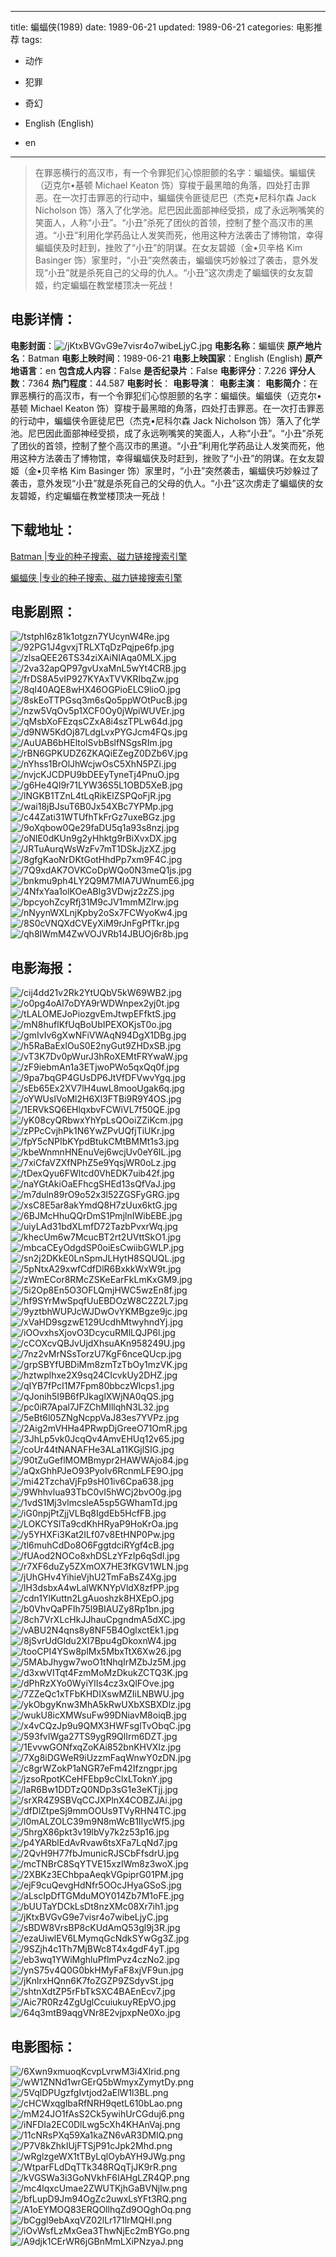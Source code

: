 
---
title: 蝙蝠侠(1989)
date: 1989-06-21
updated: 1989-06-21
categories: 电影推荐
tags:
- 动作
- 犯罪
- 奇幻

- English (English)
- en
---


> 在罪恶横行的高汉市，有一个令罪犯们心惊胆颤的名字：蝙蝠侠。蝙蝠侠（迈克尔•基顿 Michael Keaton 饰）穿梭于最黑暗的角落，四处打击罪恶。在一次打击罪恶的行动中，蝙蝠侠令匪徒尼巴（杰克•尼科尔森 Jack Nicholson 饰）落入了化学池。尼巴因此面部神经受损，成了永远咧嘴笑的笑面人，人称“小丑”。“小丑”杀死了团伙的首领，控制了整个高汉市的黑道。“小丑”利用化学药品让人发笑而死，他用这种方法袭击了博物馆，幸得蝙蝠侠及时赶到，挫败了“小丑”的阴谋。在女友碧姬（金•贝辛格 Kim Basinger 饰）家里时，“小丑”突然袭击，蝙蝠侠巧妙躲过了袭击，意外发现“小丑”就是杀死自己的父母的仇人。“小丑”这次虏走了蝙蝠侠的女友碧姬，约定蝙蝠在教堂楼顶决一死战！

## **电影详情**：

**电影封面**：<img src="https://image.tmdb.org/t/p/w200/jKtxBVGvG9e7visr4o7wibeLjyC.jpg" alt="/jKtxBVGvG9e7visr4o7wibeLjyC.jpg" title="/jKtxBVGvG9e7visr4o7wibeLjyC.jpg">
**电影名称**：蝙蝠侠
**原产地片名**：Batman
**电影上映时间**：1989-06-21
**电影上映国家**：English (English)
**原产地语言**：en
**包含成人内容**：False
**是否纪录片**：False
**电影评分**：7.226
**评分人数**：7364
**热门程度**：44.587
**电影时长**：
**电影导演**：
**电影主演**：
**电影简介**：在罪恶横行的高汉市，有一个令罪犯们心惊胆颤的名字：蝙蝠侠。蝙蝠侠（迈克尔•基顿 Michael Keaton 饰）穿梭于最黑暗的角落，四处打击罪恶。在一次打击罪恶的行动中，蝙蝠侠令匪徒尼巴（杰克•尼科尔森 Jack Nicholson 饰）落入了化学池。尼巴因此面部神经受损，成了永远咧嘴笑的笑面人，人称“小丑”。“小丑”杀死了团伙的首领，控制了整个高汉市的黑道。“小丑”利用化学药品让人发笑而死，他用这种方法袭击了博物馆，幸得蝙蝠侠及时赶到，挫败了“小丑”的阴谋。在女友碧姬（金•贝辛格 Kim Basinger 饰）家里时，“小丑”突然袭击，蝙蝠侠巧妙躲过了袭击，意外发现“小丑”就是杀死自己的父母的仇人。“小丑”这次虏走了蝙蝠侠的女友碧姬，约定蝙蝠在教堂楼顶决一死战！

## **下载地址**：
[Batman |专业的种子搜索、磁力链接搜索引擎](https://movie.amd794.com:2083/?search=Batman&ordering=&mode=match_phrase&page_size=10&page=1)

[蝙蝠侠 |专业的种子搜索、磁力链接搜索引擎](https://movie.amd794.com:2083/?search=%E8%9D%99%E8%9D%A0%E4%BE%A0&ordering=&mode=match_phrase&page_size=10&page=1)
 

## **电影剧照**：
<img src="https://image.tmdb.org/t/p/original/tstphI6z81k1otgzn7YUcynW4Re.jpg" alt="/tstphI6z81k1otgzn7YUcynW4Re.jpg" title="/tstphI6z81k1otgzn7YUcynW4Re.jpg"><img src="https://image.tmdb.org/t/p/original/92PG1J4gvxjTRLXTqDzPqjpe6fp.jpg" alt="/92PG1J4gvxjTRLXTqDzPqjpe6fp.jpg" title="/92PG1J4gvxjTRLXTqDzPqjpe6fp.jpg"><img src="https://image.tmdb.org/t/p/original/zlsaQEE26TS34ziXAiNIAqa0MLX.jpg" alt="/zlsaQEE26TS34ziXAiNIAqa0MLX.jpg" title="/zlsaQEE26TS34ziXAiNIAqa0MLX.jpg"><img src="https://image.tmdb.org/t/p/original/2va32apQP97gvUxaMnL5wYt4CRB.jpg" alt="/2va32apQP97gvUxaMnL5wYt4CRB.jpg" title="/2va32apQP97gvUxaMnL5wYt4CRB.jpg"><img src="https://image.tmdb.org/t/p/original/frDS8A5vIP927KYAxTVVKRIbqZw.jpg" alt="/frDS8A5vIP927KYAxTVVKRIbqZw.jpg" title="/frDS8A5vIP927KYAxTVVKRIbqZw.jpg"><img src="https://image.tmdb.org/t/p/original/8qI40AQE8wHX46OGPioELC9lioO.jpg" alt="/8qI40AQE8wHX46OGPioELC9lioO.jpg" title="/8qI40AQE8wHX46OGPioELC9lioO.jpg"><img src="https://image.tmdb.org/t/p/original/8skEoTTPGsq3m6sQo5ppWOtPucB.jpg" alt="/8skEoTTPGsq3m6sQo5ppWOtPucB.jpg" title="/8skEoTTPGsq3m6sQo5ppWOtPucB.jpg"><img src="https://image.tmdb.org/t/p/original/nzw5VqOv5p1XCF0Oy0jWpiWUVEr.jpg" alt="/nzw5VqOv5p1XCF0Oy0jWpiWUVEr.jpg" title="/nzw5VqOv5p1XCF0Oy0jWpiWUVEr.jpg"><img src="https://image.tmdb.org/t/p/original/qMsbXoFEzqsCZxA8i4szTPLw64d.jpg" alt="/qMsbXoFEzqsCZxA8i4szTPLw64d.jpg" title="/qMsbXoFEzqsCZxA8i4szTPLw64d.jpg"><img src="https://image.tmdb.org/t/p/original/d9NW5KdOj87LdgLvxPYGJcm4FQs.jpg" alt="/d9NW5KdOj87LdgLvxPYGJcm4FQs.jpg" title="/d9NW5KdOj87LdgLvxPYGJcm4FQs.jpg"><img src="https://image.tmdb.org/t/p/original/AuUAB6bHEltolSvbBslfNSgsRIm.jpg" alt="/AuUAB6bHEltolSvbBslfNSgsRIm.jpg" title="/AuUAB6bHEltolSvbBslfNSgsRIm.jpg"><img src="https://image.tmdb.org/t/p/original/rBN6GPKUDZ6ZKAQiEZegZ0DZb6V.jpg" alt="/rBN6GPKUDZ6ZKAQiEZegZ0DZb6V.jpg" title="/rBN6GPKUDZ6ZKAQiEZegZ0DZb6V.jpg"><img src="https://image.tmdb.org/t/p/original/nYhss1BrOlJhWcjwOsC5XhN5PZi.jpg" alt="/nYhss1BrOlJhWcjwOsC5XhN5PZi.jpg" title="/nYhss1BrOlJhWcjwOsC5XhN5PZi.jpg"><img src="https://image.tmdb.org/t/p/original/nvjcKJCDPU9bDEEyTyneTj4PnuO.jpg" alt="/nvjcKJCDPU9bDEEyTyneTj4PnuO.jpg" title="/nvjcKJCDPU9bDEEyTyneTj4PnuO.jpg"><img src="https://image.tmdb.org/t/p/original/g6He4QI9r71LYW36S5L1OBD5XeB.jpg" alt="/g6He4QI9r71LYW36S5L1OBD5XeB.jpg" title="/g6He4QI9r71LYW36S5L1OBD5XeB.jpg"><img src="https://image.tmdb.org/t/p/original/lNGKB1TZnL4tLqRikElZSPQoFjR.jpg" alt="/lNGKB1TZnL4tLqRikElZSPQoFjR.jpg" title="/lNGKB1TZnL4tLqRikElZSPQoFjR.jpg"><img src="https://image.tmdb.org/t/p/original/wai18jBJsuT6B0Jx54XBc7YPMp.jpg" alt="/wai18jBJsuT6B0Jx54XBc7YPMp.jpg" title="/wai18jBJsuT6B0Jx54XBc7YPMp.jpg"><img src="https://image.tmdb.org/t/p/original/c44Zati31WTUfhTkFrGz7uxeBGz.jpg" alt="/c44Zati31WTUfhTkFrGz7uxeBGz.jpg" title="/c44Zati31WTUfhTkFrGz7uxeBGz.jpg"><img src="https://image.tmdb.org/t/p/original/9oXqbow0Qe29faDU5q1a93s8nzj.jpg" alt="/9oXqbow0Qe29faDU5q1a93s8nzj.jpg" title="/9oXqbow0Qe29faDU5q1a93s8nzj.jpg"><img src="https://image.tmdb.org/t/p/original/oNlE0dKUn9g2yHhktg9rBiXvxDX.jpg" alt="/oNlE0dKUn9g2yHhktg9rBiXvxDX.jpg" title="/oNlE0dKUn9g2yHhktg9rBiXvxDX.jpg"><img src="https://image.tmdb.org/t/p/original/JRTuAurqWsWzFv7mT1DSkJjzXZ.jpg" alt="/JRTuAurqWsWzFv7mT1DSkJjzXZ.jpg" title="/JRTuAurqWsWzFv7mT1DSkJjzXZ.jpg"><img src="https://image.tmdb.org/t/p/original/8gfgKaoNrDKtGotHhdPp7xm9F4C.jpg" alt="/8gfgKaoNrDKtGotHhdPp7xm9F4C.jpg" title="/8gfgKaoNrDKtGotHhdPp7xm9F4C.jpg"><img src="https://image.tmdb.org/t/p/original/7Q9xdAK7OVKCoDpWQo0N3meQ1js.jpg" alt="/7Q9xdAK7OVKCoDpWQo0N3meQ1js.jpg" title="/7Q9xdAK7OVKCoDpWQo0N3meQ1js.jpg"><img src="https://image.tmdb.org/t/p/original/bnkmu9ph4LY2Q9M7MIA7UWnumE6.jpg" alt="/bnkmu9ph4LY2Q9M7MIA7UWnumE6.jpg" title="/bnkmu9ph4LY2Q9M7MIA7UWnumE6.jpg"><img src="https://image.tmdb.org/t/p/original/4NfxYaa1olKOeABlg3VDwjz2zZS.jpg" alt="/4NfxYaa1olKOeABlg3VDwjz2zZS.jpg" title="/4NfxYaa1olKOeABlg3VDwjz2zZS.jpg"><img src="https://image.tmdb.org/t/p/original/bpcyohZcyRfj31M9cJV1mmMZlrw.jpg" alt="/bpcyohZcyRfj31M9cJV1mmMZlrw.jpg" title="/bpcyohZcyRfj31M9cJV1mmMZlrw.jpg"><img src="https://image.tmdb.org/t/p/original/nNyynWXLnjKpby2oSx7FCWyoKw4.jpg" alt="/nNyynWXLnjKpby2oSx7FCWyoKw4.jpg" title="/nNyynWXLnjKpby2oSx7FCWyoKw4.jpg"><img src="https://image.tmdb.org/t/p/original/8S0cVNQXdCVEyXiM9rJnFgPfTkr.jpg" alt="/8S0cVNQXdCVEyXiM9rJnFgPfTkr.jpg" title="/8S0cVNQXdCVEyXiM9rJnFgPfTkr.jpg"><img src="https://image.tmdb.org/t/p/original/qh8IWmM4ZwVOJVRb14JBUOj6r8b.jpg" alt="/qh8IWmM4ZwVOJVRb14JBUOj6r8b.jpg" title="/qh8IWmM4ZwVOJVRb14JBUOj6r8b.jpg">

## **电影海报**：
<img src="https://image.tmdb.org/t/p/original/cij4dd21v2Rk2YtUQbV5kW69WB2.jpg" alt="/cij4dd21v2Rk2YtUQbV5kW69WB2.jpg" title="/cij4dd21v2Rk2YtUQbV5kW69WB2.jpg"><img src="https://image.tmdb.org/t/p/original/o0pg4oAI7oDYA9rWDWnpex2yj0t.jpg" alt="/o0pg4oAI7oDYA9rWDWnpex2yj0t.jpg" title="/o0pg4oAI7oDYA9rWDWnpex2yj0t.jpg"><img src="https://image.tmdb.org/t/p/original/tLALOMEJoPiozgvEmJtwpEFfktS.jpg" alt="/tLALOMEJoPiozgvEmJtwpEFfktS.jpg" title="/tLALOMEJoPiozgvEmJtwpEFfktS.jpg"><img src="https://image.tmdb.org/t/p/original/mN8huflKfUqBoUbIPEXOKjsT0o.jpg" alt="/mN8huflKfUqBoUbIPEXOKjsT0o.jpg" title="/mN8huflKfUqBoUbIPEXOKjsT0o.jpg"><img src="https://image.tmdb.org/t/p/original/gmIvIv6gXwNFiVWAqN94DgX1DBg.jpg" alt="/gmIvIv6gXwNFiVWAqN94DgX1DBg.jpg" title="/gmIvIv6gXwNFiVWAqN94DgX1DBg.jpg"><img src="https://image.tmdb.org/t/p/original/h5RaBaExlOuS0E2nyGut9ZHDxSB.jpg" alt="/h5RaBaExlOuS0E2nyGut9ZHDxSB.jpg" title="/h5RaBaExlOuS0E2nyGut9ZHDxSB.jpg"><img src="https://image.tmdb.org/t/p/original/vT3K7Dv0pWurJ3hRoXEMtFRYwaW.jpg" alt="/vT3K7Dv0pWurJ3hRoXEMtFRYwaW.jpg" title="/vT3K7Dv0pWurJ3hRoXEMtFRYwaW.jpg"><img src="https://image.tmdb.org/t/p/original/zF9iebmAn1a3ETjwoPWo5qxQq0f.jpg" alt="/zF9iebmAn1a3ETjwoPWo5qxQq0f.jpg" title="/zF9iebmAn1a3ETjwoPWo5qxQq0f.jpg"><img src="https://image.tmdb.org/t/p/original/9pa7bqGP4GUsDP6JtVfDFVwvYgq.jpg" alt="/9pa7bqGP4GUsDP6JtVfDFVwvYgq.jpg" title="/9pa7bqGP4GUsDP6JtVfDFVwvYgq.jpg"><img src="https://image.tmdb.org/t/p/original/sEb65Ex2XV7lH4uwL8mooUgak6q.jpg" alt="/sEb65Ex2XV7lH4uwL8mooUgak6q.jpg" title="/sEb65Ex2XV7lH4uwL8mooUgak6q.jpg"><img src="https://image.tmdb.org/t/p/original/oYWUsIVoMl2H6Xl3FTBi9R9Y4OS.jpg" alt="/oYWUsIVoMl2H6Xl3FTBi9R9Y4OS.jpg" title="/oYWUsIVoMl2H6Xl3FTBi9R9Y4OS.jpg"><img src="https://image.tmdb.org/t/p/original/1ERVkSQ6EHlqxbvFCWiVL7f50QE.jpg" alt="/1ERVkSQ6EHlqxbvFCWiVL7f50QE.jpg" title="/1ERVkSQ6EHlqxbvFCWiVL7f50QE.jpg"><img src="https://image.tmdb.org/t/p/original/yK08cyQRbwxYhYpLsQOoiZZiKcm.jpg" alt="/yK08cyQRbwxYhYpLsQOoiZZiKcm.jpg" title="/yK08cyQRbwxYhYpLsQOoiZZiKcm.jpg"><img src="https://image.tmdb.org/t/p/original/zPPcCvjhPk1N6YwZPvUQfjTiUKr.jpg" alt="/zPPcCvjhPk1N6YwZPvUQfjTiUKr.jpg" title="/zPPcCvjhPk1N6YwZPvUQfjTiUKr.jpg"><img src="https://image.tmdb.org/t/p/original/fpY5cNPIbKYpdBtukCMtBMMt1s3.jpg" alt="/fpY5cNPIbKYpdBtukCMtBMMt1s3.jpg" title="/fpY5cNPIbKYpdBtukCMtBMMt1s3.jpg"><img src="https://image.tmdb.org/t/p/original/kbeWnmnHNEnuVej6wcjUv0eY6IL.jpg" alt="/kbeWnmnHNEnuVej6wcjUv0eY6IL.jpg" title="/kbeWnmnHNEnuVej6wcjUv0eY6IL.jpg"><img src="https://image.tmdb.org/t/p/original/7xiCfaVZXfNPhZ5e9YqsjWR0oLz.jpg" alt="/7xiCfaVZXfNPhZ5e9YqsjWR0oLz.jpg" title="/7xiCfaVZXfNPhZ5e9YqsjWR0oLz.jpg"><img src="https://image.tmdb.org/t/p/original/tDexQyu6FWltcd0VhEDK7uib42f.jpg" alt="/tDexQyu6FWltcd0VhEDK7uib42f.jpg" title="/tDexQyu6FWltcd0VhEDK7uib42f.jpg"><img src="https://image.tmdb.org/t/p/original/naYGtAkiOaEFhcgSHEd13sQfVaJ.jpg" alt="/naYGtAkiOaEFhcgSHEd13sQfVaJ.jpg" title="/naYGtAkiOaEFhcgSHEd13sQfVaJ.jpg"><img src="https://image.tmdb.org/t/p/original/m7duln89rO9o52x3l52ZGSFyGRG.jpg" alt="/m7duln89rO9o52x3l52ZGSFyGRG.jpg" title="/m7duln89rO9o52x3l52ZGSFyGRG.jpg"><img src="https://image.tmdb.org/t/p/original/xsC8E5ar8akYmdQ8H7zUux6ktG.jpg" alt="/xsC8E5ar8akYmdQ8H7zUux6ktG.jpg" title="/xsC8E5ar8akYmdQ8H7zUux6ktG.jpg"><img src="https://image.tmdb.org/t/p/original/6BJMcHhuQQrDmS1PmjlnIWibEBE.jpg" alt="/6BJMcHhuQQrDmS1PmjlnIWibEBE.jpg" title="/6BJMcHhuQQrDmS1PmjlnIWibEBE.jpg"><img src="https://image.tmdb.org/t/p/original/uiyLAd31bdXLmfD72TazbPvxrWq.jpg" alt="/uiyLAd31bdXLmfD72TazbPvxrWq.jpg" title="/uiyLAd31bdXLmfD72TazbPvxrWq.jpg"><img src="https://image.tmdb.org/t/p/original/khecUm6w7McucBT2rt2UVttSkO1.jpg" alt="/khecUm6w7McucBT2rt2UVttSkO1.jpg" title="/khecUm6w7McucBT2rt2UVttSkO1.jpg"><img src="https://image.tmdb.org/t/p/original/mbcaCEyOdgdSP0oiEsCwiibGWLP.jpg" alt="/mbcaCEyOdgdSP0oiEsCwiibGWLP.jpg" title="/mbcaCEyOdgdSP0oiEsCwiibGWLP.jpg"><img src="https://image.tmdb.org/t/p/original/sn2j2DKkE0LnSpmJLHytH8SQUQL.jpg" alt="/sn2j2DKkE0LnSpmJLHytH8SQUQL.jpg" title="/sn2j2DKkE0LnSpmJLHytH8SQUQL.jpg"><img src="https://image.tmdb.org/t/p/original/5pNtxA29xwfCdfDlR6BxkkWxW9t.jpg" alt="/5pNtxA29xwfCdfDlR6BxkkWxW9t.jpg" title="/5pNtxA29xwfCdfDlR6BxkkWxW9t.jpg"><img src="https://image.tmdb.org/t/p/original/zWmECor8RMcZSKeEarFkLmKxGM9.jpg" alt="/zWmECor8RMcZSKeEarFkLmKxGM9.jpg" title="/zWmECor8RMcZSKeEarFkLmKxGM9.jpg"><img src="https://image.tmdb.org/t/p/original/5i2Op8En5O3OFLQmjHWC5wzEn8f.jpg" alt="/5i2Op8En5O3OFLQmjHWC5wzEn8f.jpg" title="/5i2Op8En5O3OFLQmjHWC5wzEn8f.jpg"><img src="https://image.tmdb.org/t/p/original/hf9SYrMwSpqfUuEBDOzW8C2Z2L7.jpg" alt="/hf9SYrMwSpqfUuEBDOzW8C2Z2L7.jpg" title="/hf9SYrMwSpqfUuEBDOzW8C2Z2L7.jpg"><img src="https://image.tmdb.org/t/p/original/9yztbhWUPJcWJDwOvYKMBgze9jc.jpg" alt="/9yztbhWUPJcWJDwOvYKMBgze9jc.jpg" title="/9yztbhWUPJcWJDwOvYKMBgze9jc.jpg"><img src="https://image.tmdb.org/t/p/original/xVaHD9sgzwE129UcdhMtwyhndYj.jpg" alt="/xVaHD9sgzwE129UcdhMtwyhndYj.jpg" title="/xVaHD9sgzwE129UcdhMtwyhndYj.jpg"><img src="https://image.tmdb.org/t/p/original/iOOvxhsXjovO3DcycuRMlLQJP6l.jpg" alt="/iOOvxhsXjovO3DcycuRMlLQJP6l.jpg" title="/iOOvxhsXjovO3DcycuRMlLQJP6l.jpg"><img src="https://image.tmdb.org/t/p/original/cCOXcvQBJvUjdXhsuAKn958249U.jpg" alt="/cCOXcvQBJvUjdXhsuAKn958249U.jpg" title="/cCOXcvQBJvUjdXhsuAKn958249U.jpg"><img src="https://image.tmdb.org/t/p/original/7nz2vMrNSsTorzU7KgF6nceQUcp.jpg" alt="/7nz2vMrNSsTorzU7KgF6nceQUcp.jpg" title="/7nz2vMrNSsTorzU7KgF6nceQUcp.jpg"><img src="https://image.tmdb.org/t/p/original/grpSBYfUBDiMm8zmTzTbOy1mzVK.jpg" alt="/grpSBYfUBDiMm8zmTzTbOy1mzVK.jpg" title="/grpSBYfUBDiMm8zmTzTbOy1mzVK.jpg"><img src="https://image.tmdb.org/t/p/original/hztwplhxe2X9sq24CIcvkUy2DHZ.jpg" alt="/hztwplhxe2X9sq24CIcvkUy2DHZ.jpg" title="/hztwplhxe2X9sq24CIcvkUy2DHZ.jpg"><img src="https://image.tmdb.org/t/p/original/qIYB7fPcI1M7Fpm80bbczWlcps1.jpg" alt="/qIYB7fPcI1M7Fpm80bbczWlcps1.jpg" title="/qIYB7fPcI1M7Fpm80bbczWlcps1.jpg"><img src="https://image.tmdb.org/t/p/original/qJonih5I9B6fPJkaglXWjNA0qQS.jpg" alt="/qJonih5I9B6fPJkaglXWjNA0qQS.jpg" title="/qJonih5I9B6fPJkaglXWjNA0qQS.jpg"><img src="https://image.tmdb.org/t/p/original/pc0iR7Apal7JFZChMIllqhN3L32.jpg" alt="/pc0iR7Apal7JFZChMIllqhN3L32.jpg" title="/pc0iR7Apal7JFZChMIllqhN3L32.jpg"><img src="https://image.tmdb.org/t/p/original/5eBt6l05ZNgNcppVaJ83es7YVPz.jpg" alt="/5eBt6l05ZNgNcppVaJ83es7YVPz.jpg" title="/5eBt6l05ZNgNcppVaJ83es7YVPz.jpg"><img src="https://image.tmdb.org/t/p/original/2Aig2mVHHa4PRwpDjGreeO71OmR.jpg" alt="/2Aig2mVHHa4PRwpDjGreeO71OmR.jpg" title="/2Aig2mVHHa4PRwpDjGreeO71OmR.jpg"><img src="https://image.tmdb.org/t/p/original/3JhLp5vk0JcqQv4AmvEHUq12v65.jpg" alt="/3JhLp5vk0JcqQv4AmvEHUq12v65.jpg" title="/3JhLp5vk0JcqQv4AmvEHUq12v65.jpg"><img src="https://image.tmdb.org/t/p/original/coUr44tNANAFHe3ALa11KGjlSIG.jpg" alt="/coUr44tNANAFHe3ALa11KGjlSIG.jpg" title="/coUr44tNANAFHe3ALa11KGjlSIG.jpg"><img src="https://image.tmdb.org/t/p/original/90tZuGeflMOMBmypr2HAWWAjo84.jpg" alt="/90tZuGeflMOMBmypr2HAWWAjo84.jpg" title="/90tZuGeflMOMBmypr2HAWWAjo84.jpg"><img src="https://image.tmdb.org/t/p/original/aQxGhhPJeO93PyoIv6RcnmLFE9O.jpg" alt="/aQxGhhPJeO93PyoIv6RcnmLFE9O.jpg" title="/aQxGhhPJeO93PyoIv6RcnmLFE9O.jpg"><img src="https://image.tmdb.org/t/p/original/mi42TzchaVjFp9sH01iv6Cpa638.jpg" alt="/mi42TzchaVjFp9sH01iv6Cpa638.jpg" title="/mi42TzchaVjFp9sH01iv6Cpa638.jpg"><img src="https://image.tmdb.org/t/p/original/9Whhvlua93TbC0vI5hWCj2bvO0g.jpg" alt="/9Whhvlua93TbC0vI5hWCj2bvO0g.jpg" title="/9Whhvlua93TbC0vI5hWCj2bvO0g.jpg"><img src="https://image.tmdb.org/t/p/original/1vdS1Mj3vlmcsleA5sp5GWhamTd.jpg" alt="/1vdS1Mj3vlmcsleA5sp5GWhamTd.jpg" title="/1vdS1Mj3vlmcsleA5sp5GWhamTd.jpg"><img src="https://image.tmdb.org/t/p/original/iG0npjPtZjjVLBq8IgdEb5HcfFB.jpg" alt="/iG0npjPtZjjVLBq8IgdEb5HcfFB.jpg" title="/iG0npjPtZjjVLBq8IgdEb5HcfFB.jpg"><img src="https://image.tmdb.org/t/p/original/LOKCYSlTa9cdKhHRyaP9HoKrOa.jpg" alt="/LOKCYSlTa9cdKhHRyaP9HoKrOa.jpg" title="/LOKCYSlTa9cdKhHRyaP9HoKrOa.jpg"><img src="https://image.tmdb.org/t/p/original/y5YHXFi3Kat2ILf07v8EtHNP0Pw.jpg" alt="/y5YHXFi3Kat2ILf07v8EtHNP0Pw.jpg" title="/y5YHXFi3Kat2ILf07v8EtHNP0Pw.jpg"><img src="https://image.tmdb.org/t/p/original/tl6muhCdDo8O6FggtdciRYgf4cB.jpg" alt="/tl6muhCdDo8O6FggtdciRYgf4cB.jpg" title="/tl6muhCdDo8O6FggtdciRYgf4cB.jpg"><img src="https://image.tmdb.org/t/p/original/fUAod2NOCo8xhDSLzYFzIp6qSdl.jpg" alt="/fUAod2NOCo8xhDSLzYFzIp6qSdl.jpg" title="/fUAod2NOCo8xhDSLzYFzIp6qSdl.jpg"><img src="https://image.tmdb.org/t/p/original/r7XF6duZy5ZXmOX7HE3fKGV1WLN.jpg" alt="/r7XF6duZy5ZXmOX7HE3fKGV1WLN.jpg" title="/r7XF6duZy5ZXmOX7HE3fKGV1WLN.jpg"><img src="https://image.tmdb.org/t/p/original/jUhGHv4YihieVjhU2TmFaBsZ4Xg.jpg" alt="/jUhGHv4YihieVjhU2TmFaBsZ4Xg.jpg" title="/jUhGHv4YihieVjhU2TmFaBsZ4Xg.jpg"><img src="https://image.tmdb.org/t/p/original/lH3dsbxA4wLalWKNYpVldX8zfPP.jpg" alt="/lH3dsbxA4wLalWKNYpVldX8zfPP.jpg" title="/lH3dsbxA4wLalWKNYpVldX8zfPP.jpg"><img src="https://image.tmdb.org/t/p/original/cdn1YlKuttn2LgAuoshzk8HXEpO.jpg" alt="/cdn1YlKuttn2LgAuoshzk8HXEpO.jpg" title="/cdn1YlKuttn2LgAuoshzk8HXEpO.jpg"><img src="https://image.tmdb.org/t/p/original/b0VhvQaPFIh75l9BIAUZy8Rp1bn.jpg" alt="/b0VhvQaPFIh75l9BIAUZy8Rp1bn.jpg" title="/b0VhvQaPFIh75l9BIAUZy8Rp1bn.jpg"><img src="https://image.tmdb.org/t/p/original/8ch7VrXLcHkJJhauCpgndmA5dXC.jpg" alt="/8ch7VrXLcHkJJhauCpgndmA5dXC.jpg" title="/8ch7VrXLcHkJJhauCpgndmA5dXC.jpg"><img src="https://image.tmdb.org/t/p/original/vABU2N4qns8y8NF5B4OglxctEk1.jpg" alt="/vABU2N4qns8y8NF5B4OglxctEk1.jpg" title="/vABU2N4qns8y8NF5B4OglxctEk1.jpg"><img src="https://image.tmdb.org/t/p/original/8jSvrUdGldu2XI7Bpu4gDkoxnW4.jpg" alt="/8jSvrUdGldu2XI7Bpu4gDkoxnW4.jpg" title="/8jSvrUdGldu2XI7Bpu4gDkoxnW4.jpg"><img src="https://image.tmdb.org/t/p/original/tooCPI4YSw8plMx5MbxTtX6Xw26.jpg" alt="/tooCPI4YSw8plMx5MbxTtX6Xw26.jpg" title="/tooCPI4YSw8plMx5MbxTtX6Xw26.jpg"><img src="https://image.tmdb.org/t/p/original/5MAbJhygw7woO1tNhqIrMZbJz5M.jpg" alt="/5MAbJhygw7woO1tNhqIrMZbJz5M.jpg" title="/5MAbJhygw7woO1tNhqIrMZbJz5M.jpg"><img src="https://image.tmdb.org/t/p/original/d3xwVITqt4FzmMoMzDkukZCTQ3K.jpg" alt="/d3xwVITqt4FzmMoMzDkukZCTQ3K.jpg" title="/d3xwVITqt4FzmMoMzDkukZCTQ3K.jpg"><img src="https://image.tmdb.org/t/p/original/dPhRzXYo0WyiYlIs4cz3xQlFOve.jpg" alt="/dPhRzXYo0WyiYlIs4cz3xQlFOve.jpg" title="/dPhRzXYo0WyiYlIs4cz3xQlFOve.jpg"><img src="https://image.tmdb.org/t/p/original/7ZZeQc1xTFbKHDIXswMZIiLNBWU.jpg" alt="/7ZZeQc1xTFbKHDIXswMZIiLNBWU.jpg" title="/7ZZeQc1xTFbKHDIXswMZIiLNBWU.jpg"><img src="https://image.tmdb.org/t/p/original/ykObgyKnw3MhA5kRwUXbXSBXDlz.jpg" alt="/ykObgyKnw3MhA5kRwUXbXSBXDlz.jpg" title="/ykObgyKnw3MhA5kRwUXbXSBXDlz.jpg"><img src="https://image.tmdb.org/t/p/original/wukU8icXMWsuFw99DNiavM8oiqB.jpg" alt="/wukU8icXMWsuFw99DNiavM8oiqB.jpg" title="/wukU8icXMWsuFw99DNiavM8oiqB.jpg"><img src="https://image.tmdb.org/t/p/original/x4vCQzJp9u9QMX3HWFsglTvObqC.jpg" alt="/x4vCQzJp9u9QMX3HWFsglTvObqC.jpg" title="/x4vCQzJp9u9QMX3HWFsglTvObqC.jpg"><img src="https://image.tmdb.org/t/p/original/593fvIWga27TS9ygR9QlIrm6DZT.jpg" alt="/593fvIWga27TS9ygR9QlIrm6DZT.jpg" title="/593fvIWga27TS9ygR9QlIrm6DZT.jpg"><img src="https://image.tmdb.org/t/p/original/1EvvwGONfxqZoKAi852bnKHVXIz.jpg" alt="/1EvvwGONfxqZoKAi852bnKHVXIz.jpg" title="/1EvvwGONfxqZoKAi852bnKHVXIz.jpg"><img src="https://image.tmdb.org/t/p/original/7Xg8iDGWeR9iUzzmFaqWnwY0zDN.jpg" alt="/7Xg8iDGWeR9iUzzmFaqWnwY0zDN.jpg" title="/7Xg8iDGWeR9iUzzmFaqWnwY0zDN.jpg"><img src="https://image.tmdb.org/t/p/original/c8grWZokP1aNGR7eFm42Ifzngpr.jpg" alt="/c8grWZokP1aNGR7eFm42Ifzngpr.jpg" title="/c8grWZokP1aNGR7eFm42Ifzngpr.jpg"><img src="https://image.tmdb.org/t/p/original/jzsoRpotKCeHFEbp9cClxLToknY.jpg" alt="/jzsoRpotKCeHFEbp9cClxLToknY.jpg" title="/jzsoRpotKCeHFEbp9cClxLToknY.jpg"><img src="https://image.tmdb.org/t/p/original/laR6Bw1DDTzQ0NDp3sG1e3eKTjj.jpg" alt="/laR6Bw1DDTzQ0NDp3sG1e3eKTjj.jpg" title="/laR6Bw1DDTzQ0NDp3sG1e3eKTjj.jpg"><img src="https://image.tmdb.org/t/p/original/srXR4Z9SBVqCCJXPlnX4COBZJAi.jpg" alt="/srXR4Z9SBVqCCJXPlnX4COBZJAi.jpg" title="/srXR4Z9SBVqCCJXPlnX4COBZJAi.jpg"><img src="https://image.tmdb.org/t/p/original/dfDlZtpeSj9mmOOUs9TVyRHN4TC.jpg" alt="/dfDlZtpeSj9mmOOUs9TVyRHN4TC.jpg" title="/dfDlZtpeSj9mmOOUs9TVyRHN4TC.jpg"><img src="https://image.tmdb.org/t/p/original/l0mALZOLC39m9N8mWcB1IIycWf5.jpg" alt="/l0mALZOLC39m9N8mWcB1IIycWf5.jpg" title="/l0mALZOLC39m9N8mWcB1IIycWf5.jpg"><img src="https://image.tmdb.org/t/p/original/5hrgX86pkt3v19lbVy7k2z53p16.jpg" alt="/5hrgX86pkt3v19lbVy7k2z53p16.jpg" title="/5hrgX86pkt3v19lbVy7k2z53p16.jpg"><img src="https://image.tmdb.org/t/p/original/p4YARblEdAvRvaw6tsXFa7LqNd7.jpg" alt="/p4YARblEdAvRvaw6tsXFa7LqNd7.jpg" title="/p4YARblEdAvRvaw6tsXFa7LqNd7.jpg"><img src="https://image.tmdb.org/t/p/original/2QvH9H77fbJmunicRJSCbFfsdrU.jpg" alt="/2QvH9H77fbJmunicRJSCbFfsdrU.jpg" title="/2QvH9H77fbJmunicRJSCbFfsdrU.jpg"><img src="https://image.tmdb.org/t/p/original/mcTNBrC8SqYTVE15xzIWm8z3woX.jpg" alt="/mcTNBrC8SqYTVE15xzIWm8z3woX.jpg" title="/mcTNBrC8SqYTVE15xzIWm8z3woX.jpg"><img src="https://image.tmdb.org/t/p/original/2XBKz3EChbpaAeqkVGpiprG01PM.jpg" alt="/2XBKz3EChbpaAeqkVGpiprG01PM.jpg" title="/2XBKz3EChbpaAeqkVGpiprG01PM.jpg"><img src="https://image.tmdb.org/t/p/original/ejF9cuQevgHdNfr5OOcJHyaGSoS.jpg" alt="/ejF9cuQevgHdNfr5OOcJHyaGSoS.jpg" title="/ejF9cuQevgHdNfr5OOcJHyaGSoS.jpg"><img src="https://image.tmdb.org/t/p/original/aLscIpDfTGMduMOY014Zb7M1oFE.jpg" alt="/aLscIpDfTGMduMOY014Zb7M1oFE.jpg" title="/aLscIpDfTGMduMOY014Zb7M1oFE.jpg"><img src="https://image.tmdb.org/t/p/original/bUUTaYDCkLsDt8nzXMc08Xr7ih1.jpg" alt="/bUUTaYDCkLsDt8nzXMc08Xr7ih1.jpg" title="/bUUTaYDCkLsDt8nzXMc08Xr7ih1.jpg"><img src="https://image.tmdb.org/t/p/original/jKtxBVGvG9e7visr4o7wibeLjyC.jpg" alt="/jKtxBVGvG9e7visr4o7wibeLjyC.jpg" title="/jKtxBVGvG9e7visr4o7wibeLjyC.jpg"><img src="https://image.tmdb.org/t/p/original/sBDW8VrsBP8cKUdAmQ53gl9j3R.jpg" alt="/sBDW8VrsBP8cKUdAmQ53gl9j3R.jpg" title="/sBDW8VrsBP8cKUdAmQ53gl9j3R.jpg"><img src="https://image.tmdb.org/t/p/original/ezaUiwlEV6LMymqGcNdkSYwGg3Z.jpg" alt="/ezaUiwlEV6LMymqGcNdkSYwGg3Z.jpg" title="/ezaUiwlEV6LMymqGcNdkSYwGg3Z.jpg"><img src="https://image.tmdb.org/t/p/original/9SZjh4c1Th7MjBWc8T4x4gdF4yT.jpg" alt="/9SZjh4c1Th7MjBWc8T4x4gdF4yT.jpg" title="/9SZjh4c1Th7MjBWc8T4x4gdF4yT.jpg"><img src="https://image.tmdb.org/t/p/original/eb3wq1YWiMghluPflmPvz4czNo2.jpg" alt="/eb3wq1YWiMghluPflmPvz4czNo2.jpg" title="/eb3wq1YWiMghluPflmPvz4czNo2.jpg"><img src="https://image.tmdb.org/t/p/original/ynS75v4Q0G0bkHMyFaF8xjVF9un.jpg" alt="/ynS75v4Q0G0bkHMyFaF8xjVF9un.jpg" title="/ynS75v4Q0G0bkHMyFaF8xjVF9un.jpg"><img src="https://image.tmdb.org/t/p/original/jKnlrxHQnn6K7foZGZP9ZSdyvSt.jpg" alt="/jKnlrxHQnn6K7foZGZP9ZSdyvSt.jpg" title="/jKnlrxHQnn6K7foZGZP9ZSdyvSt.jpg"><img src="https://image.tmdb.org/t/p/original/shtnXdtZP5rFbTkSXC4BAEnEcv7.jpg" alt="/shtnXdtZP5rFbTkSXC4BAEnEcv7.jpg" title="/shtnXdtZP5rFbTkSXC4BAEnEcv7.jpg"><img src="https://image.tmdb.org/t/p/original/Aic7R0Rz4ZgUglCcuiukuyREpVO.jpg" alt="/Aic7R0Rz4ZgUglCcuiukuyREpVO.jpg" title="/Aic7R0Rz4ZgUglCcuiukuyREpVO.jpg"><img src="https://image.tmdb.org/t/p/original/64q3mtB9aqgVNr8E2vjpxpNe0Xo.jpg" alt="/64q3mtB9aqgVNr8E2vjpxpNe0Xo.jpg" title="/64q3mtB9aqgVNr8E2vjpxpNe0Xo.jpg">

## **电影图标**：
<img src="https://image.tmdb.org/t/p/original/6Xwn9xmuoqKcvpLvrwM3i4Xlrid.png" alt="/6Xwn9xmuoqKcvpLvrwM3i4Xlrid.png" title="/6Xwn9xmuoqKcvpLvrwM3i4Xlrid.png"><img src="https://image.tmdb.org/t/p/original/wW1ZNNd1wrGErQ5bWmyxZymytDy.png" alt="/wW1ZNNd1wrGErQ5bWmyxZymytDy.png" title="/wW1ZNNd1wrGErQ5bWmyxZymytDy.png"><img src="https://image.tmdb.org/t/p/original/5VqlDPUgzfgIvtjod2aElW1l3BL.png" alt="/5VqlDPUgzfgIvtjod2aElW1l3BL.png" title="/5VqlDPUgzfgIvtjod2aElW1l3BL.png"><img src="https://image.tmdb.org/t/p/original/cHCWxqglbaRfNRH9qetL610bLao.png" alt="/cHCWxqglbaRfNRH9qetL610bLao.png" title="/cHCWxqglbaRfNRH9qetL610bLao.png"><img src="https://image.tmdb.org/t/p/original/mM24JO1fAsS2Ck5ywihUrCGduj6.png" alt="/mM24JO1fAsS2Ck5ywihUrCGduj6.png" title="/mM24JO1fAsS2Ck5ywihUrCGduj6.png"><img src="https://image.tmdb.org/t/p/original/iNFDIa2EC0DlLwg5cXh4KHAnVaj.png" alt="/iNFDIa2EC0DlLwg5cXh4KHAnVaj.png" title="/iNFDIa2EC0DlLwg5cXh4KHAnVaj.png"><img src="https://image.tmdb.org/t/p/original/11cNRsPXq59Xa1kaZN6vAR3DMIQ.png" alt="/11cNRsPXq59Xa1kaZN6vAR3DMIQ.png" title="/11cNRsPXq59Xa1kaZN6vAR3DMIQ.png"><img src="https://image.tmdb.org/t/p/original/P7V8kZhkIUjFTSjP91cJpk2Mhd.png" alt="/P7V8kZhkIUjFTSjP91cJpk2Mhd.png" title="/P7V8kZhkIUjFTSjP91cJpk2Mhd.png"><img src="https://image.tmdb.org/t/p/original/wRglzgeWX1tTByLqlOybAYH9JWg.png" alt="/wRglzgeWX1tTByLqlOybAYH9JWg.png" title="/wRglzgeWX1tTByLqlOybAYH9JWg.png"><img src="https://image.tmdb.org/t/p/original/WtparFLdDqTTk348RQqTjJK9rR.png" alt="/WtparFLdDqTTk348RQqTjJK9rR.png" title="/WtparFLdDqTTk348RQqTjJK9rR.png"><img src="https://image.tmdb.org/t/p/original/kVGSWa3i3GoNVkhF6IAHgLZR4QP.png" alt="/kVGSWa3i3GoNVkhF6IAHgLZR4QP.png" title="/kVGSWa3i3GoNVkhF6IAHgLZR4QP.png"><img src="https://image.tmdb.org/t/p/original/mc4lqxcUmae2ZWUTKjhGaBVNjIw.png" alt="/mc4lqxcUmae2ZWUTKjhGaBVNjIw.png" title="/mc4lqxcUmae2ZWUTKjhGaBVNjIw.png"><img src="https://image.tmdb.org/t/p/original/bfLupD9Jm94OgZc2uwxLsYFt3RQ.png" alt="/bfLupD9Jm94OgZc2uwxLsYFt3RQ.png" title="/bfLupD9Jm94OgZc2uwxLsYFt3RQ.png"><img src="https://image.tmdb.org/t/p/original/A1oEYMOQ83ERQOllhqZd9OQghOq.png" alt="/A1oEYMOQ83ERQOllhqZd9OQghOq.png" title="/A1oEYMOQ83ERQOllhqZd9OQghOq.png"><img src="https://image.tmdb.org/t/p/original/bCggl9ebAxqVZ02lLr171lrMQHl.png" alt="/bCggl9ebAxqVZ02lLr171lrMQHl.png" title="/bCggl9ebAxqVZ02lLr171lrMQHl.png"><img src="https://image.tmdb.org/t/p/original/iOvWsfLzMxGea3ThwNjEc2mBYGo.png" alt="/iOvWsfLzMxGea3ThwNjEc2mBYGo.png" title="/iOvWsfLzMxGea3ThwNjEc2mBYGo.png"><img src="https://image.tmdb.org/t/p/original/A9djk1CErWR6jGBnMmLXiPNzyaJ.png" alt="/A9djk1CErWR6jGBnMmLXiPNzyaJ.png" title="/A9djk1CErWR6jGBnMmLXiPNzyaJ.png">
